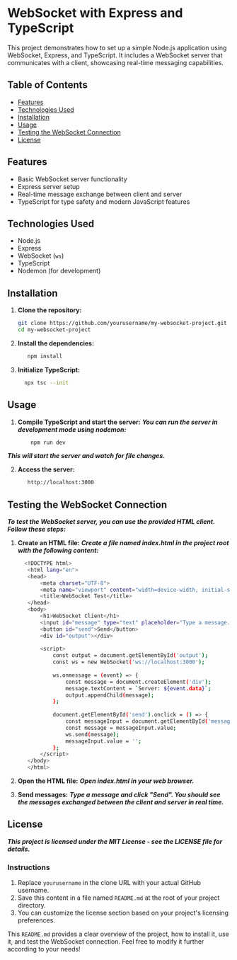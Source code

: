 # WebSocket with Express and TypeScript

This project demonstrates how to set up a simple Node.js application using WebSocket, Express, and TypeScript. It includes a WebSocket server that communicates with a client, showcasing real-time messaging capabilities.

## Table of Contents

- [Features](#features)
- [Technologies Used](#technologies-used)
- [Installation](#installation)
- [Usage](#usage)
- [Testing the WebSocket Connection](#testing-the-websocket-connection)
- [License](#license)

## Features

- Basic WebSocket server functionality
- Express server setup
- Real-time message exchange between client and server
- TypeScript for type safety and modern JavaScript features

## Technologies Used

- Node.js
- Express
- WebSocket (`ws`)
- TypeScript
- Nodemon (for development)

## Installation

1. **Clone the repository:**

   ```bash
   git clone https://github.com/yourusername/my-websocket-project.git
   cd my-websocket-project

2. **Install the dependencies:**

   ```bash
      npm install

3. **Initialize TypeScript:**

   ```bash
     npx tsc --init

## Usage

1. **Compile TypeScript and start the server:**
***You can run the server in development mode using nodemon:***
   
   ```bash
       npm run dev

***This will start the server and watch for file changes.***

2. **Access the server:**

   ```bash
      http://localhost:3000

## Testing the WebSocket Connection

***To test the WebSocket server, you can use the provided HTML client. Follow these steps:***

1. **Create an HTML file:**
***Create a file named index.html in the project root with the following content:***

   ```bash
     <!DOCTYPE html>
      <html lang="en">
      <head>
          <meta charset="UTF-8">
          <meta name="viewport" content="width=device-width, initial-scale=1.0">
          <title>WebSocket Test</title>
      </head>
      <body>
          <h1>WebSocket Client</h1>
          <input id="message" type="text" placeholder="Type a message...">
          <button id="send">Send</button>
          <div id="output"></div>
      
          <script>
              const output = document.getElementById('output');
              const ws = new WebSocket('ws://localhost:3000');
      
              ws.onmessage = (event) => {
                  const message = document.createElement('div');
                  message.textContent = `Server: ${event.data}`;
                  output.appendChild(message);
              };
      
              document.getElementById('send').onclick = () => {
                  const messageInput = document.getElementById('message');
                  const message = messageInput.value;
                  ws.send(message);
                  messageInput.value = '';
              };
          </script>
      </body>
      </html>

2. **Open the HTML file:**
   ***Open index.html in your web browser.***

3. **Send messages:**
   ***Type a message and click "Send". You should see the messages exchanged between the client and server in real time.***

## License
***This project is licensed under the MIT License - see the LICENSE file for details.***

### Instructions

1. Replace `yourusername` in the clone URL with your actual GitHub username.
2. Save this content in a file named `README.md` at the root of your project directory.
3. You can customize the license section based on your project's licensing preferences.

This `README.md` provides a clear overview of the project, how to install it, use it, and test the WebSocket connection. Feel free to modify it further according to your needs!
